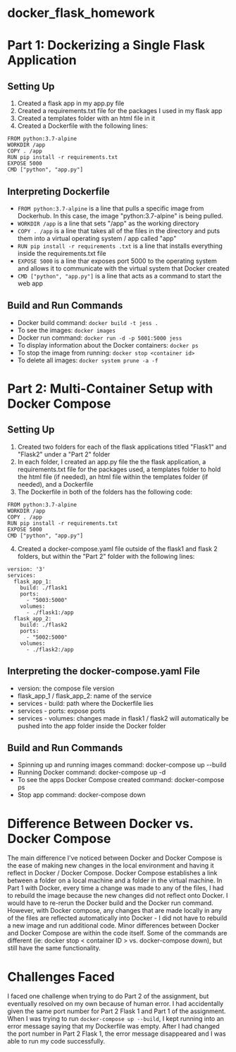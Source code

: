 # docker_flask_homework

# Part 1: Dockerizing a Single Flask Application
## Setting Up

1. Created a flask app in my app.py file
2. Created a requirements.txt file for the packages I used in my flask app
3. Created a templates folder with an html file in it
4. Created a Dockerfile with the following lines:

```
FROM python:3.7-alpine
WORKDIR /app
COPY . /app
RUN pip install -r requirements.txt
EXPOSE 5000
CMD ["python", "app.py"]
```
## Interpreting Dockerfile 

- ```FROM python:3.7-alpine``` is a line that pulls a specific image from Dockerhub. In this case, the image "python:3.7-alpine" is being pulled.
- ```WORKDIR /app``` is a line that sets "/app" as the working directory
- ```COPY . /app``` is a line that takes all of the files in the directory and puts them into a virtual operating system / app called "app"
- ```RUN pip install -r requirements .txt``` is a line that installs everything inside the requirements.txt file
- ```EXPOSE 5000``` is a line thar exposes port 5000 to the operating system and allows it to communicate with the virtual system that Docker created
- ```CMD ["python", "app.py"]``` is a line that acts as a command to start the web app

## Build and Run Commands 
- Docker build command:
  ```docker build -t jess .```
- To see the images:
  ```docker images```
- Docker run command:
  ```docker run -d -p 5001:5000 jess```
- To display information about the Docker containers:
  ```docker ps```
- To stop the image from running:
  ```docker stop <container id>```
- To delete all images:
  ```docker system prune -a -f```

# Part 2: Multi-Container Setup with Docker Compose
## Setting Up
1. Created two folders for each of the flask applications titled "Flask1" and "Flask2" under a "Part 2" folder
2. In each folder, I created an app.py file the the flask application, a requirements.txt file for the packages used, a templates folder to hold the html file (if needed), an html file within the templates folder (if needed), and a Dockerfile
3. The Dockerfile in both of the folders has the following code:
   
```
FROM python:3.7-alpine
WORKDIR /app
COPY . /app
RUN pip install -r requirements.txt
EXPOSE 5000
CMD ["python", "app.py"]
```
4. Created a docker-compose.yaml file outside of the flask1 and flask 2 folders, but within the "Part 2" folder with the following lines:

```
version: '3'
services:
  flask_app_1:
    build: ./flask1
    ports:
      - "5003:5000"
    volumes:
      - ./flask1:/app
  flask_app_2:
    build: ./flask2
    ports:
      - "5002:5000"
    volumes:
      - ./flask2:/app
```

## Interpreting the docker-compose.yaml File
- version: the compose file version
- flask_app_1 / flask_app_2: name of the service
- services - build: path where the Dockerfile lies
- services - ports: expose ports
- services - volumes: changes made in flask1 / flask2 will automatically be pushed into the app folder inside the Docker folder

## Build and Run Commands
- Spinning up and running images command: docker-compose up --build
- Running Docker command: docker-compose up -d
- To see the apps Docker Compose created command: docker-compose ps
- Stop app command: docker-compose down

# Difference Between Docker vs. Docker Compose

The main difference I've noticed between Docker and Docker Compose is the ease of making new changes in the local environment and having it reflect in Docker / Docker Compose. Docker Compose establishes a link between a folder on a local machine and a folder in the virtual machine. In Part 1 with Docker, every time a change was made to any of the files, I had to rebuild the image because the new changes did not reflect onto Docker. I would have to re-rerun the Docker build and the Docker run command. However, with Docker compose, any changes that are made locally in any of the files are reflected automatically into Docker - I did not have to rebuild a new image and run additional code. Minor differences between Docker and Docker Compose are within the code itself. Some of the commands are different (ie: docker stop < container ID > vs. docker-compose down), but still have the same functionality.

# Challenges Faced

I faced one challenge when trying to do Part 2 of the assignment, but eventually resolved on my own because of human error. I had accidentally given the same port number for Part 2 Flask 1 and Part 1 of the assignment. When I was trying to run ```docker-compose up --build```, I kept running into an error message saying that my Dockerfile was empty. After I had changed the port number in Part 2 Flask 1, the error message disappeared and I was able to run my code successfully. 
